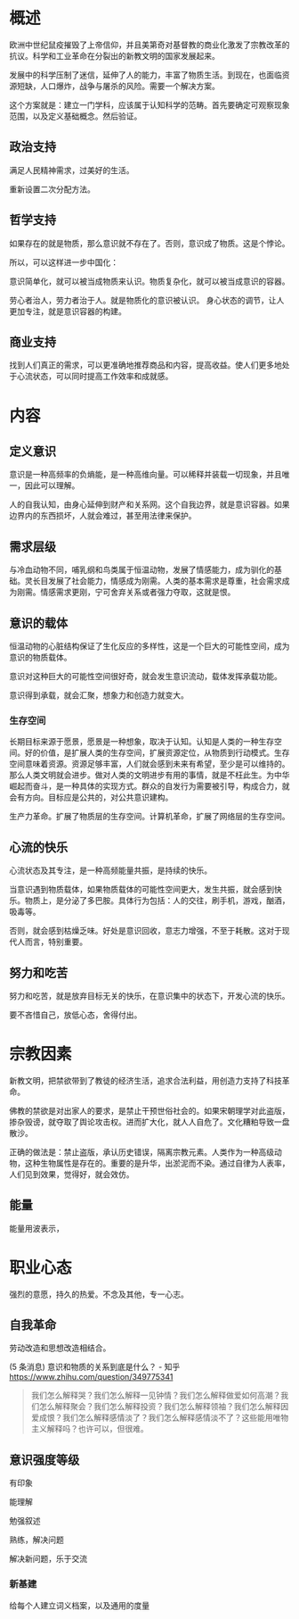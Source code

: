 # 概述

欧洲中世纪鼠疫摧毁了上帝信仰，并且美第奇对基督教的商业化激发了宗教改革的抗议。科学和工业革命在分裂出的新教文明的国家发展起来。

发展中的科学压制了迷信，延伸了人的能力，丰富了物质生活。到现在，也面临资源短缺，人口爆炸，战争与屠杀的风险。需要一个解决方案。

这个方案就是：建立一门学科，应该属于认知科学的范畴。首先要确定可观察现象范围，以及定义基础概念。然后验证。

## 政治支持

满足人民精神需求，过美好的生活。

重新设置二次分配方法。

## 哲学支持

如果存在的就是物质，那么意识就不存在了。否则，意识成了物质。这是个悖论。

所以，可以这样进一步中国化：

意识简单化，就可以被当成物质来认识。物质复杂化，就可以被当成意识的容器。

劳心者治人，劳力者治于人。就是物质化的意识被认识。
身心状态的调节，让人更加专注，就是意识容器的构建。

## 商业支持

找到人们真正的需求，可以更准确地推荐商品和内容，提高收益。使人们更多地处于心流状态，可以同时提高工作效率和成就感。

# 内容

## 定义意识

意识是一种高频率的负熵能，是一种高维向量。可以稀释并装载一切现象，并且唯一，因此可以理解。

人的自我认知，由身心延伸到财产和关系网。这个自我边界，就是意识容器。如果边界内的东西损坏，人就会难过，甚至用法律来保护。

## 需求层级

与冷血动物不同，哺乳纲和鸟类属于恒温动物，发展了情感能力，成为驯化的基础。灵长目发展了社会能力，情感成为刚需。人类的基本需求是尊重，社会需求成为刚需。情感需求更刚，宁可舍弃关系或者强力夺取，这就是恨。

## 意识的载体

恒温动物的心脏结构保证了生化反应的多样性，这是一个巨大的可能性空间，成为意识的物质载体。

意识对这种巨大的可能性空间很好奇，就会发生意识流动，载体发挥承载功能。

意识得到承载，就会汇聚，想象力和创造力就变大。

### 生存空间

长期目标来源于愿景，愿景是一种想象，取决于认知。认知是人类的一种生存空间。好的价值，是扩展人类的生存空间，扩展资源定位，从物质到行动模式。生存空间意味着资源。资源足够丰富，人们就会感到未来有希望，至少是可以维持的。那么人类文明就会进步。做对人类的文明进步有用的事情，就是不枉此生。为中华崛起而奋斗，是一种具体的实现方式。群众的自发行为需要被引导，构成合力，就会有方向。目标应是公共的，对公共意识建构。

生产力革命。扩展了物质层的生存空间。计算机革命，扩展了网络层的生存空间。

## 心流的快乐

心流状态及其专注，是一种高频能量共振，是持续的快乐。

当意识遇到物质载体，如果物质载体的可能性空间更大，发生共振，就会感到快乐。物质上，是分泌了多巴胺。具体行为包括：人的交往，刷手机，游戏，酗酒，吸毒等。

否则，就会感到枯燥乏味。好处是意识回收，意志力增强，不至于耗散。这对于现代人而言，特别重要。

## 努力和吃苦

努力和吃苦，就是放弃目标无关的快乐，在意识集中的状态下，开发心流的快乐。

要不吝惜自己，放低心态，舍得付出。

# 宗教因素

新教文明，把禁欲带到了教徒的经济生活，追求合法利益，用创造力支持了科技革命。

佛教的禁欲是对出家人的要求，是禁止干预世俗社会的。如果宋朝理学对此盗版，掺杂毁谤，就夺取了舆论攻击权。进而扩大化，就人人自危了。文化糟粕导致一盘散沙。

正确的做法是：禁止盗版，承认历史错误，隔离宗教元素。人类作为一种高级动物，这种生物属性是存在的。重要的是升华，出淤泥而不染。通过自律为人表率，人们见到效果，觉得好，就会效仿。

## 能量

能量用波表示，

# 职业心态

强烈的意愿，持久的热爱。不念及其他，专一心志。

## 自我革命

劳动改造和思想改造相结合。

(5 条消息) 意识和物质的关系到底是什么？ - 知乎
https://www.zhihu.com/question/349775341

> 我们怎么解释哭？我们怎么解释一见钟情？我们怎么解释做爱如何高潮？我们怎么解释聚会？我们怎么解释投资？我们怎么解释领袖？我们怎么解释因爱成恨？我们怎么解释感情淡了？我们怎么解释感情淡不了？这些能用唯物主义解释吗？也许可以，但很难。
>

## 意识强度等级

有印象

能理解

勉强叙述

熟练，解决问题

解决新问题，乐于交流

### 新基建

给每个人建立词义档案，以及通用的度量